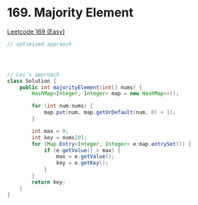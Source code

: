 # 169. Majority Element

[Leetcode 169 (Easy)][169]

[169]: https://leetcode.com/problems/majority-element/

```java
// optimized appraoch




// Lei's approach
class Solution {
    public int majorityElement(int[] nums) {
        HashMap<Integer, Integer> map = new HashMap<>();

        for (int num:nums) {
            map.put(num, map.getOrDefault(num, 0) + 1);
        }

        int max = 0;
        int key = nums[0];
        for (Map.Entry<Integer, Integer> e:map.entrySet()) {
            if (e.getValue() > max) {
                max = e.getValue();
                key = e.getKey();
            }
        }
        return key;
    }
}
```